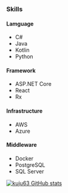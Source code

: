 ### Skills

#### Lamguage

- C#
- Java
- Kotlin
- Python

#### Framework

- ASP.NET Core
- React
- Rx

#### Infrastructure

- AWS
- Azure

#### Middleware

- Docker
- PostgreSQL
- SQL Server

[![kuju63 GitHub stats](https://github-readme-stats.vercel.app/api?username=kuju63)](https://github.com/anuraghazra/github-readme-stats)
<!--
**kuju63/kuju63** is a ✨ _special_ ✨ repository because its `README.md` (this file) appears on your GitHub profile.

Here are some ideas to get you started:

- 🔭 I’m currently working on ...
- 🌱 I’m currently learning ...
- 👯 I’m looking to collaborate on ...
- 🤔 I’m looking for help with ...
- 💬 Ask me about ...
- 📫 How to reach me: ...
- 😄 Pronouns: ...
- ⚡ Fun fact: ...
-->

